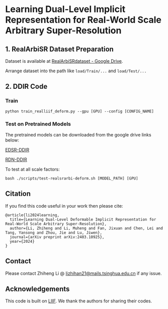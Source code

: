 # Learning Dual-Level Implicit Representation for Real-World Scale Arbitrary Super-Resolution

## 1. RealArbiSR Dataset Preparation
Dataset is available at [RealArbiSRdataset - Google Drive](https://drive.google.com/file/d/1RNb5Q5zI2vNPbw1u9hDVkZ4Jx1NIBVBZ/view?usp=drive_link). 

Arrange dataset into the path like `load/Train/...` and `load/Test/...`

## 2. DDIR Code

### Train
`python train_realliif_deform.py --gpu [GPU] --config [CONFIG_NAME]`

### Test on Pretrained Models
The pretrained models can be downloaded from the google drive links below:

[EDSR-DDIR](https://drive.google.com/file/d/1idnTUqSkQzA3f1BPBuHPeOUCe-XQyd7o/view?usp=drive_link)

[RDN-DDIR](https://drive.google.com/file/d/1AJGnAyAq424RPZnUSQJJhgz3KiKSBTfn/view?usp=drive_link)

To test at all scale factors:

`bash ./scripts/test-realsrarbi-deform.sh [MODEL_PATH] [GPU]`

## Citation
If you find this code useful in your work then please cite:

```
@article{li2024learning,
  title={Learning Dual-Level Deformable Implicit Representation for Real-World Scale Arbitrary Super-Resolution},
  author={Li, Zhiheng and Li, Muheng and Fan, Jixuan and Chen, Lei and Tang, Yansong and Zhou, Jie and Lu, Jiwen},
  journal={arXiv preprint arXiv:2403.10925},
  year={2024}
}
```

## Contact
Please contact Zhiheng Li @ lizhihan21@mails.tsinghua.edu.cn if any issue.

## Acknowledgements

This code is built on [LIIF](https://github.com/yinboc/liif). We thank the authors for sharing their codes. 
